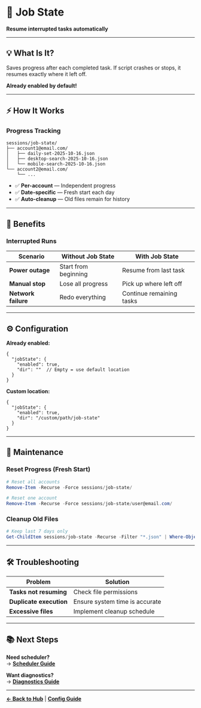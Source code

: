 # 💾 Job State

**Resume interrupted tasks automatically**

---

## 💡 What Is It?

Saves progress after each completed task. If script crashes or stops, it resumes exactly where it left off.

**Already enabled by default!**

---

## ⚡ How It Works

### Progress Tracking

```
sessions/job-state/
├── account1@email.com/
│   ├── daily-set-2025-10-16.json
│   ├── desktop-search-2025-10-16.json
│   └── mobile-search-2025-10-16.json
└── account2@email.com/
    └── ...
```

- ✅ **Per-account** — Independent progress
- ✅ **Date-specific** — Fresh start each day
- ✅ **Auto-cleanup** — Old files remain for history

---

## 🎯 Benefits

### Interrupted Runs

| Scenario | Without Job State | With Job State |
|----------|-------------------|----------------|
| **Power outage** | Start from beginning | Resume from last task |
| **Manual stop** | Lose all progress | Pick up where left off |
| **Network failure** | Redo everything | Continue remaining tasks |

---

## ⚙️ Configuration

**Already enabled:**
```jsonc
{
  "jobState": {
    "enabled": true,
    "dir": ""  // Empty = use default location
  }
}
```

**Custom location:**
```jsonc
{
  "jobState": {
    "enabled": true,
    "dir": "/custom/path/job-state"
  }
}
```

---

## 🧹 Maintenance

### Reset Progress (Fresh Start)

```powershell
# Reset all accounts
Remove-Item -Recurse -Force sessions/job-state/

# Reset one account
Remove-Item -Recurse -Force sessions/job-state/user@email.com/
```

### Cleanup Old Files

```powershell
# Keep last 7 days only
Get-ChildItem sessions/job-state -Recurse -Filter "*.json" | Where-Object {$_.LastWriteTime -lt (Get-Date).AddDays(-7)} | Remove-Item
```

---

## 🛠️ Troubleshooting

| Problem | Solution |
|---------|----------|
| **Tasks not resuming** | Check file permissions |
| **Duplicate execution** | Ensure system time is accurate |
| **Excessive files** | Implement cleanup schedule |

---

## 📚 Next Steps

**Need scheduler?**  
→ **[Scheduler Guide](./schedule.md)**

**Want diagnostics?**  
→ **[Diagnostics Guide](./diagnostics.md)**

---

**[← Back to Hub](./index.md)** | **[Config Guide](./config.md)**
